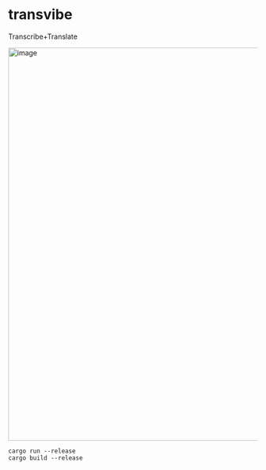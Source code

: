 # transvibe
Transcribe+Translate

<img width="795" alt="image" src="https://github.com/user-attachments/assets/dbd28cfd-8122-49e3-b8aa-a35f39ea21ef" />

```
cargo run --release
cargo build --release
```
